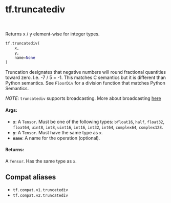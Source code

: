 <div itemscope itemtype="http://developers.google.com/ReferenceObject">
<meta itemprop="name" content="tf.truncatediv" />
<meta itemprop="path" content="Stable" />
</div>

# tf.truncatediv

<!-- Insert buttons and diff -->

<table class="tfo-notebook-buttons tfo-api" align="left">
</table>



Returns x / y element-wise for integer types.

``` python
tf.truncatediv(
    x,
    y,
    name=None
)
```



<!-- Placeholder for "Used in" -->

Truncation designates that negative numbers will round fractional quantities
toward zero. I.e. -7 / 5 = -1. This matches C semantics but it is different
than Python semantics. See `FloorDiv` for a division function that matches
Python Semantics.

*NOTE*: `truncatediv` supports broadcasting. More about broadcasting
[here](http://docs.scipy.org/doc/numpy/user/basics.broadcasting.html)

#### Args:


* <b>`x`</b>: A `Tensor`. Must be one of the following types: `bfloat16`, `half`, `float32`, `float64`, `uint8`, `int8`, `uint16`, `int16`, `int32`, `int64`, `complex64`, `complex128`.
* <b>`y`</b>: A `Tensor`. Must have the same type as `x`.
* <b>`name`</b>: A name for the operation (optional).


#### Returns:

A `Tensor`. Has the same type as `x`.


## Compat aliases

* `tf.compat.v1.truncatediv`
* `tf.compat.v2.truncatediv`

